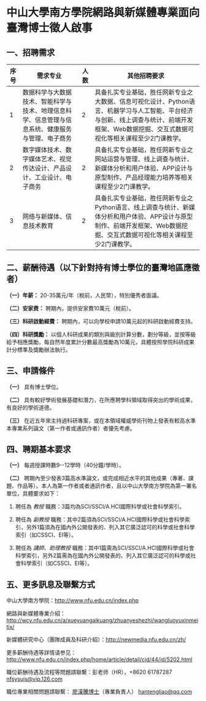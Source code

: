# 中山大學南方學院網路與新媒體專業面向臺灣博士徵人啟事

## 一、招聘需求

| **序号** | **需求专业**| **人数** | **其他招聘要求**|
|----------|--------------------------------------------------------------------------------------------------|----------|----------------------------------------------------------------------------------------------------------------------------------------------------------------------------------------------|
| 1        | 数据科学与大数据技术、智能科学与技术、地理信息科学、信息管理与信息系统、健康服务与管理、电子商务 | 2        | 具备扎实专业基础，胜任网新专业之大数据、信息可视化设计、Python语言、机器学习与人工智能、平台经济与创新、线上调查与统计、前端开发框架、Web数据挖掘、交互式数据可视化等相关课程至少2门课教学。 |
| 2        | 数字媒体技术、数字媒体艺术、视觉传达设计、产品设计、工业设计、电子商务                           | 2        | 具备扎实专业基础，胜任网新专业之网站运营与管理、线上调查与统计、新媒体分析和用户体验、APP设计与原型制作、产品经理能力培养等相关课程至少2门课教学。                                           |
| 3        | 网络与新媒体、信息技术教育                                                                       | 2        | 具备扎实专业基础，胜任网新专业之Python语言、线上调查与统计、新媒体分析和用户体验、APP设计与原型制作、前端开发框架、Web数据挖掘、交互式数据可视化等相关课程至少2门课教学。                    |


## 二、薪酬待遇（以下針對持有博士學位的臺灣地區應徵者）

**（一）年薪：** 20-35萬元/年（稅前，人民幣），特別優秀者面議。

**（二）安家费：** 聘期內，提供安家費10萬元（稅前）。

**（三）科研啟動經費：** 聘期內，可以向學校申請10萬元起的科研啟動經費支持。

**（四）科研獎勵：** 以個人科研成果的類別與級別計算分數，劃分等級，並按等級給予相應獎勵，每自然年度累計分數最高獎勵為10萬元，具體按照學院科研成果計分標準及獎勵辦法執行。


## 三、申請條件

**（一）** 具有博士學位。

**（二）** 具有較好學術發展基礎和潛力，在所應聘學科領域取得突出的學術成果，有良好的學術道德。

**（三）** 在近五年來主持過科研專案，或在本領域權威學術刊物上發表有較高水準本專業系列論文（第一作者或通訊作者）者優先考慮。


## 四、聘期基本要求

**（一）** 每週授課時數9--12學時（40分鐘/學時）。

**（二）** 聘期內至少發表3篇高水準論文，或完成相近水平的其他成果（專著、課題、作品等）。本人為第一作者或者通訊作者，且以中山大學南方學院為第一署名單位，具體要求如下：

1. 聘任為 *教授* 職務：3篇均為SCI/SSCI/A.HCI國際科學或社會科學索引。

2. 聘任為 *副教授* 職務：其中2篇須為SCI/SSCI/A.HCI國際科學或社會科學索引，另外1篇須為在國內外公開發表的、列入其它廣泛認可的科學或社會科學索引（如CSSCI、EI等）。

3. 聘任為 *講師、助理教授* 職務：其中1篇需為SCI/SSCI/A.HCI國際科學或社會科學索引，另外2篇需為在國內外公開發表的、列入其它廣泛認可的科學或社會科學索引（如CSSCI、EI等）。

## 五、更多訊息及聯繫方式

中山大學南方學院：<http://www.nfu.edu.cn/index.php>

網路與新媒體專業介紹：<http://wcy.nfu.edu.cn/a/xueyuangaikuang/zhuanyeshezhi/wangluoyuxinmeitix/>

新媒體研究中心（團隊成員及科研介紹）：<http://newmedia.nfu.edu.cn/zh/>

更多薪酬待遇等詳情请参见：<http://www.nfu.edu.cn/index.php/home/article/detail/cid/44/id/5202.html>

職位薪酬待遇及流程等問題請聯繫：彭老师（HR），+8620 61787287
[nfsysujs\@vip.126.com](http://www.gaoxiaojob.com/zhaopin/zhuanti/zsdxnfxy2017/index.html)

職位專業相關問題請聯繫： [廖漢騰博士](http://newmedia.nfu.edu.cn/zh/team/%E5%BB%96%E6%B1%89%E8%85%BE/#more-117)（專業負責人） <hantengliao@qq.com>
